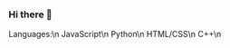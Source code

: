 ### Hi there 👋

Languages:\n
JavaScript\n
Python\n
HTML/CSS\n
C++\n
<!--
**OpposingFork/OpposingFork** is a ✨ _special_ ✨ repository because its `README.md` (this file) appears on your GitHub profile.
-->

